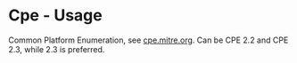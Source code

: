 # Cpe - Usage

Common Platform Enumeration, see [cpe.mitre.org](https://cpe.mitre.org/specification/).
Can be CPE 2.2 and CPE 2.3, while 2.3 is preferred.
